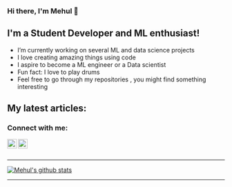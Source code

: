 ### Hi there, I'm Mehul  👋

## I'm a Student Developer and ML enthusiast!

-  I’m currently working on several ML and data science projects 
-  I love creating amazing things using code 
-  I aspire to become a ML engineer or a Data scientist
-  Fun fact: I love to play drums
-  Feel free to go through my repositories , you might find something interesting 

## My latest articles:

<!-- BLOG-POST-LIST:START -->

<!-- BLOG-POST-LIST:END -->


### Connect with me:

[<img align="left" alt="Mehul Jain | LinkedIn" width="22px" src="https://cdn.jsdelivr.net/npm/simple-icons@v3/icons/linkedin.svg" />][linkedin]
[<img align="left" alt="follytobevice | Instagram" width="22px" src="https://cdn.jsdelivr.net/npm/simple-icons@v3/icons/kaggle.svg" />][kaggle]

<br />
<br />

---

[![Mehul's github stats](https://github-readme-stats.vercel.app/api?username=mehulfollytobevice)](https://github.com/anuraghazra/github-readme-stats)

---
[kaggle]: https://www.kaggle.com/follytobevice
[linkedin]: https://www.linkedin.com/in/mehul-jain-91a26a194

